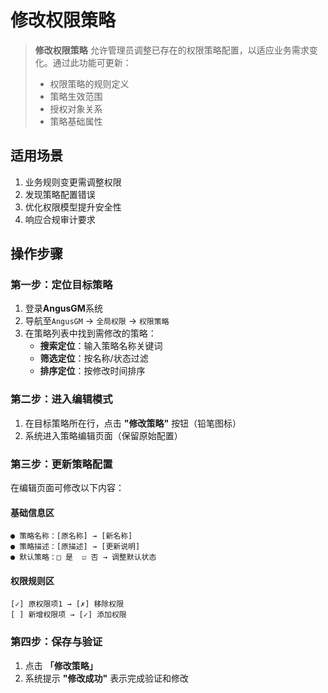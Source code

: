 # 修改权限策略

> **修改权限策略** 允许管理员调整已存在的权限策略配置，以适应业务需求变化。通过此功能可更新：
> - 权限策略的规则定义
> - 策略生效范围
> - 授权对象关系
> - 策略基础属性

## 适用场景

1. 业务规则变更需调整权限
2. 发现策略配置错误
3. 优化权限模型提升安全性
4. 响应合规审计要求

## 操作步骤

### 第一步：定位目标策略
1. 登录**AngusGM**系统
2. 导航至`AngusGM` → `全局权限` → `权限策略`
3. 在策略列表中找到需修改的策略：
    - **搜索定位**：输入策略名称关键词
    - **筛选定位**：按名称/状态过滤
    - **排序定位**：按修改时间排序

### 第二步：进入编辑模式
1. 在目标策略所在行，点击 **"修改策略"** 按钮（铅笔图标）
2. 系统进入策略编辑页面（保留原始配置）

### 第三步：更新策略配置
在编辑页面可修改以下内容：

#### 基础信息区
```editable-fields
● 策略名称：[原名称] → [新名称]
● 策略描述：[原描述] → [更新说明]
● 默认策略：□ 是  ☑ 否 → 调整默认状态
```

#### 权限规则区
```permission-matrix
[✓] 原权限项1 → [✗] 移除权限
[ ] 新增权限项 → [✓] 添加权限
```

### 第四步：保存与验证
1. 点击 **「修改策略」**
2. 系统提示 **"修改成功"** 表示完成验证和修改

